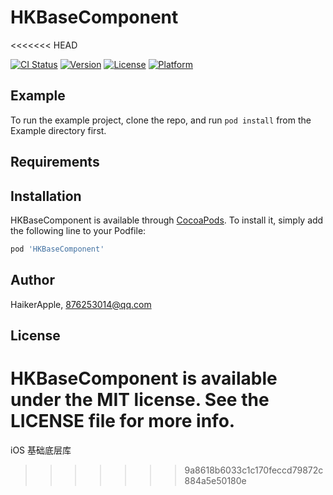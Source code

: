 # HKBaseComponent
<<<<<<< HEAD

[![CI Status](https://img.shields.io/travis/HaikerApple/HKBaseComponent.svg?style=flat)](https://travis-ci.org/HaikerApple/HKBaseComponent)
[![Version](https://img.shields.io/cocoapods/v/HKBaseComponent.svg?style=flat)](https://cocoapods.org/pods/HKBaseComponent)
[![License](https://img.shields.io/cocoapods/l/HKBaseComponent.svg?style=flat)](https://cocoapods.org/pods/HKBaseComponent)
[![Platform](https://img.shields.io/cocoapods/p/HKBaseComponent.svg?style=flat)](https://cocoapods.org/pods/HKBaseComponent)

## Example

To run the example project, clone the repo, and run `pod install` from the Example directory first.

## Requirements

## Installation

HKBaseComponent is available through [CocoaPods](https://cocoapods.org). To install
it, simply add the following line to your Podfile:

```ruby
pod 'HKBaseComponent'
```

## Author

HaikerApple, 876253014@qq.com

## License

HKBaseComponent is available under the MIT license. See the LICENSE file for more info.
=======
iOS 基础底层库
>>>>>>> 9a8618b6033c1c170feccd79872c884a5e50180e
